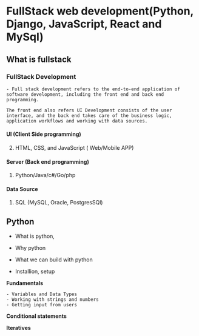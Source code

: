 # FullStack web development(Python, Django, JavaScript, React and MySql)


## What is fullstack
  ### FullStack Development
    - Full stack development refers to the end-to-end application of software development, including the front end and back end programming. 

    The front end also refers UI Development consists of the user interface, and the back end takes care of the business logic, application workflows and working with data sources.

#### UI (Client Side programming)                      
  2. HTML, CSS, and JavaScript ( Web/Mobile APP) 
  

#### Server (Back end programming)
  1. Python/Java/c#/Go/php 

#### Data Source 
  1. SQL (MySQL, Oracle, PostgresSQl)



## Python
  
  - What is python,
  
  - Why python 
  - What we can build with python
  - Installion, setup 

  **Fundamentals**
  
    - Variables and Data Types  
    - Working with strings and numbers 
    - Getting input from users 
    
  **Conditional statements**
  
  
  **Iteratives**
  
  
  

